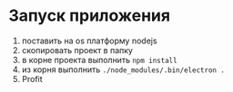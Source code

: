 Запуск приложения
========

1. поставить на os платформу nodejs
2. скопировать проект в папку
3. в корне проекта выполнить `npm install` 
4. из корня выполнить `./node_modules/.bin/electron .` 
5. Profit 
